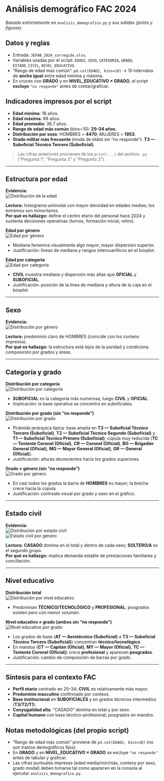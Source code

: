 # Análisis demográfico FAC 2024  
_Basado estrictamente en `analisis_demografico.py` y sus salidas (prints y figuras)._

## Datos y reglas
- Entrada: `JEFAB_2024_corregido.xlsx`.
- Variables usadas por el script: `EDAD2`, `SEXO`, `CATEGORIA`, `GRADO`, `ESTADO_CIVIL`, `NIVEL_EDUCATIVO`.
- “Rango de edad más común”: `pd.cut(EDAD2, bins=10)` → 10 intervalos de **ancho igual** entre edad mínima y máxima.
- En cruces con **GRADO** y en **NIVEL_EDUCATIVO × GRADO**, el script **excluye** `"no responde"` antes de contar/graficar.

## Indicadores impresos por el script
- **Edad mínima**: 18 años.  
- **Edad máxima**: 69 años.  
- **Edad promedio**: 36.7 años.  
- **Rango de edad más común** (bins=10): **25–34 años**.  
- **Distribución por sexo**: HOMBRES = **4470**; MUJERES = **1953**.  
- **Grado militar más frecuente** (moda de `GRADO` sin “no responde”): **T3 — Suboficial Técnico Tercero (Suboficial)**.

> Las cifras anteriores provienen de los `print(...)` del archivo `.py` (“Pregunta 1”, “Pregunta 2” y “Pregunta 3”).

---

## Estructura por edad

**Evidencia:**  
![Distribución de la edad](./grafico_distribucion_edad.png)

**Lectura:** histograma unimodal con mayor densidad en edades medias; los extremos son minoritarios.  
**Por qué es hallazgo:** define el centro etario del personal hace 2024 y sustenta decisiones operativas (turnos, formación inicial, retiro).

**Edad por género**  
![Edad por género](./grafico_edad_por_genero.png)

- Mediana femenina visualmente algo mayor; mayor dispersión superior.
- Justificación: líneas de mediana y rangos intercuartílicos en el boxplot.

**Edad por categoría**  
![Edad por categoría](./grafico_edad_por_categoria.png)

- **CIVIL** muestra mediana y dispersión más altas que **OFICIAL** y **SUBOFICIAL**.
- Justificación: posición de la línea de mediana y altura de la caja en el boxplot.

---

## Sexo

**Evidencia:**  
![Distribución por género](./grafico_distribucion_genero.png)

**Lectura:** predominio claro de HOMBRES (coincide con los conteos impresos).  
**Por qué es hallazgo:** la estructura está lejos de la paridad y condiciona composición por grados y áreas.

---

## Categoría y grado

**Distribución por categoría**  
![Distribución por categoría](./grafico_distribucion_categoria.png)

- **SUBOFICIAL** es la categoría más numerosa; luego **CIVIL** y **OFICIAL**.  
- Implicación: la base operativa se concentra en suboficiales.

**Distribución por grado (sin “no responde”)**  
![Distribución por grado](./grafico_distribucion_grado.png)

- Pirámide jerárquica típica: base amplia en **T3 — Suboficial Técnico Tercero (Suboficial)**, **T2 — Suboficial Técnico Segundo (Suboficial)** y **T1 — Suboficial Técnico Primero (Suboficial)**; cúpula muy reducida (**TC — Teniente Coronel (Oficial)**, **CR — Coronel (Oficial)**, **BG — Brigadier General (Oficial)**, **MG — Mayor General (Oficial)**, **GR — General (Oficial)**).
- Justificación: alturas decrecientes hacia los grados superiores.

**Grado × género (sin “no responde”)**  
![Grado por género](./grafico_grado_por_genero.png)

- En casi todos los grados la barra de **HOMBRES** es mayor; la brecha crece hacia la cúpula.  
- Justificación: contraste visual por grado y sexo en el gráfico.

---

## Estado civil

**Evidencia:**  
![Distribución por estado civil](./grafico_distribucion_estado_civil.png)  
![Estado civil por género](./grafico_estado_civil_por_genero.png)

**Lectura:** **CASADO** domina en el total y dentro de cada sexo; **SOLTERO/A** es el segundo grupo.  
**Por qué es hallazgo:** implica demanda estable de prestaciones familiares y conciliación.

---

## Nivel educativo

**Distribución total**  
![Distribución por nivel educativo](./grafico_distribucion_nivel_educativo.png)

- Predominan **TÉCNICO/TECNOLÓGICO** y **PROFESIONAL**; posgrados existen pero con menor volumen.

**Nivel educativo × grado (ambos sin “no responde”)**  
![Nivel educativo por grado](./grafico_nivel_educativo_por_grado.png)

- Los grados de base (**AT — Aerotécnico (Suboficial)** a **T3 — Suboficial Técnico Tercero (Suboficial)**) concentran **técnico/tecnológico**.  
- En mandos (**CT — Capitán (Oficial)**, **MY — Mayor (Oficial)**, **TC — Teniente Coronel (Oficial)**) crece **profesional** y aparecen **posgrados**.  
- Justificación: cambio de composición de barras por grado.

---

## Síntesis para el contexto FAC
- **Perfil etario** centrado en 25–34; **CIVIL** es relativamente más mayor.  
- **Predominio masculino** confirmado por conteos.  
- **Base institucional** en **SUBOFICIALES** y en grados técnicos intermedios (**T3/T2/T1**).  
- **Conyugalidad alta**: “CASADO” domina en total y por sexo.  
- **Capital humano** con base técnico–profesional; posgrados en mandos.

## Notas metodológicas (del propio script)
- “Rango de edad más común” proviene de `pd.cut(EDAD2, bins=10)` (no son tramos demográficos fijos).  
- En **GRADO** y en **NIVEL_EDUCATIVO × GRADO** se excluye `"no responde"` antes de tabular y graficar.  
- Las cifras puntuales impresas (edad media/mín/máx, conteos por sexo, grado modal) deben tomarse tal como aparecen en la consola al ejecutar `analisis_demografico.py`.
